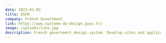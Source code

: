 ```yaml
---
date: 2023-01-02
title: DSFR
company: French Government
link: https://www.systeme-de-design.gouv.fr/
image: /uploads/luna.jpg
description: French government design system. Develop sites and applications using ready-to-use, accessible and ergonomic components.
---
```

